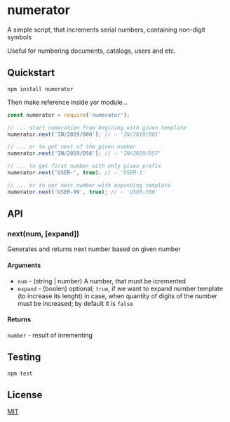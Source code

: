 
# numerator #

A simple script, that increments serial numbers, containing non-digit symbols

Useful for numbering documents, catalogs, users and etc.

## Quickstart

```shell
npm install numerator
```

Then make reference inside yor module...

```javascript
const numerator = require('numerator');

// ... start numeration from begining with given template
numerator.next('IN/2019/000'); // ⇨ 'IN/2019/001'

// ... or to get next of the given number
numerator.next('IN/2019/056'); // ⇨ 'IN/2019/057'

// ... to get first number with only given prefix
numerator.next('USER-', true); // ⇨ 'USER-1'

// ... or to get next number with expanding template
numerator.next('USER-99', true); // ⇨ 'USER-100'

```

## API

### next(num, [expand])

Generates and returns next number based on given number

#### Arguments

* `num` - (string | number) A number, that must be icremented
* `expand` - (boolen) optional; `true`, if we want to expand number template (to increase its lenght) in case, when quantity of digits of the number must be increased; by default it is `false`

#### Returns 
`number` - result of inrementing

## Testing

```shell
npm test
```

## License

[MIT](./LICENSE)